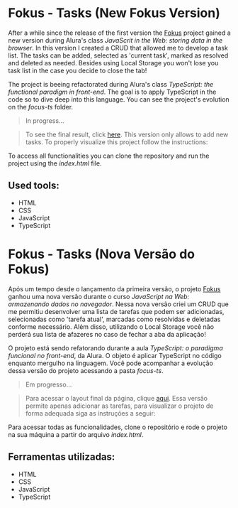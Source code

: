 # Fokus - Tasks (New Fokus Version)

After a while since the release of the first version the [Fokus](https://github.com/daraperini/learning-javascript-fokus) project gained a new version during Alura's class *JavaScrit in the Web: storing data in the browser*. In this version I created a CRUD that allowed me to develop a task list. The tasks can be added, selected as 'current task', marked as resolved and deleted as needed. Besides using Local Storage you won't lose you task list in the case you decide to close the tab!

The project is beeing refactorated during Alura's class *TypeScript: the functional paradigm in front-end*. The goal is to apply TypeScript in the code so to dive deep into this language. You can see the project's evolution on the *focus-ts* folder.

> In progress...

> To see the final result, click [here](https://learning-javascript-fokus-tasks.vercel.app/). This version only allows to add new tasks. To properly visualize this project follow the instructions:

To access all functionalities you can clone the repository and run the project using the *index.html* file.

## Used tools:

* HTML
* CSS
* JavaScript
* TypeScript

#

# Fokus - Tasks (Nova Versão do Fokus)

Após um tempo desde o lançamento da primeira versão, o projeto [Fokus](https://github.com/daraperini/learning-javascript-fokus) ganhou uma nova versão durante o curso *JavaScript na Web: armazenando dados no navegador*. Nessa nova versão criei um CRUD que me permitiu desenvolver uma lista de tarefas que podem ser adicionadas, selecionadas como 'tarefa atual', marcadas como resolvidas e deletadas conforme necessário. Além disso, utilizando o Local Storage você não perderá sua lista de afazeres no caso de fechar a aba da aplicação!

O projeto está sendo refatorando durante a aula *TypeScript: o paradigma funcional no front-end*, da Alura. O objeto é aplicar TypeScript no código enquanto mergulho na linguagem. Você pode acompanhar a evolução dessa versão do projeto acessando a pasta *focus-ts*.

> Em progresso...

> Para acessar o layout final da página, clique [aqui](https://learning-javascript-fokus-tasks.vercel.app/). Essa versão permite apenas adicionar as tarefas, para visualizar o projeto de forma adequada siga as instruções a seguir:

Para acessar todas as funcionalidades, clone o repositório e rode o projeto na sua máquina a partir do arquivo *index.html*.

## Ferramentas utilizadas:

* HTML
* CSS
* JavaScript
* TypeScript
